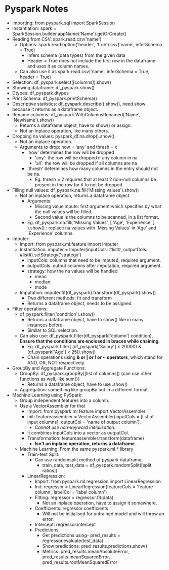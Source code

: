# Pyspark Notes

- Importing: from pyspark.sql import SparkSession
- Instantiation: spark = SparkSession.builder.appName('Name').getOrCreate()
- Reading from CSV: spark.read.csv('name')
  - Options: spark.read.option('header', 'true').csv('name', inferSchema = True)
    - Infers schema (data types) from the given data
    - Header = True does not include the first row in the dataframe and uses it as column names.
  - Can also use it as spark.read.csv('name', inferSchema = True, header = True)
- Selection: df_pyspark.select([columns]).show()
- Showing dataframe: df_pyspark.show()
- Dtypes: df_pyspark.dtypes
- Print Schema: df_pyspark.printSchema()
- Descriptive statistics: df_pyspark.describe().show(), need show because it returns as a dataframe object.
- Rename columns: df_pyspark.WithColumnsRenamed('Name', 'NewName').show()
  - Returns a dataframe object, have to show() or assign.
  - Not an inplace operation, like many others.
- Dropping na values: pyspark_df.na.drop().show()
  - Not an inplace operation.
  - Arguments to drop: how = 'any' and thresh = x
    - 'how' determines the row will be dropped
      - 'any': the row will be dropped if any column in na
      - 'all': the row will be dropped if all columns are na
    - 'thresh' determines how many columns in the entry should not be na.
      - Eg. thresh = 2 requires that at least 2 non-null columns be present in the row for it to not be dropped.
- Filling null values: df_pyspark.na.fill('Missing values').show()
  - Not an inplace operation, returns a dataframe object.
    - Arguments:
      - Missing value inpute: first argument which specifies by what the null values will be filled.
      - Second value is the columns to be scanned, in a list format.
    - Eg. df_pyspark.na.fill( 'Missing Values', [ 'Age', 'Experience' ] ).show() : replace na values with 'Missing Values' in 'Age' and 'Experience' columns.
- Imputer:
  - Import: from pyspark.ml.feature import Imputer
  - Instantiation: imputer = Imputer(inputCols: #list#, outputCols: #list#).setStrategy('strategy')
    - inputCols: columns that need to be imputed, required argument.
    - outputCols: output columns after imputation, required argument.
    - strategy: how the na values will be handled
      - mean
      - median
      - mode
  - Imputation: imputer.fit(df_pyspark).transform(df_pyspark).show()
    - Two different methods: fit and transform
    - Returns a dataframe object, needs to be assigned.
- Filter operations:
  - df_pyspark.filter('condition').show()
    - Returns a dataframe object, have to show() like in many instances before.
    - Similar to SQL selection.
  - Can also use: df_pyspark.filter(df_pyspark['column'] condition). **Ensure that the conditions are enclosed in braces while chaining**.
    - Eg. df_pyspark.filter( (df_pyspark['Salary'] < 20000) & (df_pyspark['Age'] < 25)).show()
    - Chain operations using **& or | or ! or ~ operators**, which stand for AND, OR, NOT respectively.
- GroupBy and Aggregate Functions:
  - GroupBy: df_pyspark.groupBy([list of columns]) {can use other functions as well, like sum()}
    - Returns a dataframe object, have to use .show()
  - Aggregation: something like groupBy but in a different format.
- Machine Learning using PySpark:
  - Group independent features into a column.
  - Use a VectorAssembler for that
    - Import: from pyspark.ml.feature import VectorAssembler
    - Init: featureassembler = VectorAssembler(inputCols = [list of input columns], outputCol = 'name of output column').
      - *Cannot use non-keyword initialisation.*
    - It combines inputCols into a vector as outputCol.
    - Transformation: featureassembler.transform(dataframe)
      - **Isn't an inplace operation, returns a dataframe**.
  - Machine Learning: From the same pyspark.ml.* library
    - Train-test Split:
      - Can use randomsplit method of pyspark dataframe:
        - train_data, test_data = df_pyspark.randomSplit([split ratios])
    - LinearRegression:
      - Import: from pyspark.ml.regression import LinearRegression
      - Init: regressor = LinearRegression(featureCols = 'feature column', labelCol = 'label column')
      - Fitting: regressor = regressor.fit(data)
        - Not an inplace operation, have to assign it somewhere.
      - Coefficients: regressor.coefficients
        - Will not be initialised for untrained model and will throw an error.
      - Intercept: regressor.intercept
      - Predictions:
        - Get predictions using- pred_results = regressor.evaluate(test_data)
        - Show predictions: pred_results.predictions.show()
        - Metrics: pred_results.meanAbsoluteError, pred_results.meanSquaredError, pred_results.rootMeanSquaredError
  
